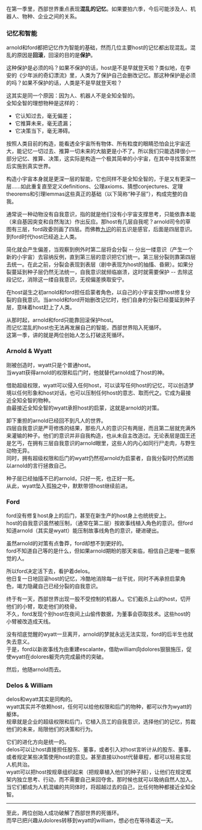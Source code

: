 
在第一季里，西部世界重点表现**混乱的记忆**。如果要拍六季，今后可能涉及人、机器人、物种、企业之间的关系。

### 记忆和智能
arnold和ford都把记忆作为智能的基础，然而几位主要host的记忆都出现混乱。混乱的原因是**回滚**，回滚的目的是**保护**。

这种保护是必须的吗？如果不保护的话，host是不是早就登天啦？类似地，在李安的《少年派的奇幻漂流》里，人类为了保护自己会删改记忆。那这种保护是必须的吗？如果不保护的话，人类是不是早就登天啦？

这其实是同一个原因：因为人、机器人不是全知全智的。  
全知全智的理想物种是这样的：
  
* 它认知过去，毫无偏差；
* 它推算未来，毫无遗漏；
* 它决策当下，毫无滞碍。  

按照人类目前的构造，能看透全宇宙所有物体、所有粒度的眼睛恐怕会比宇宙还大，能记忆一切过去、推算一切未来的大脑更是小不了。所以我们只能选择很小一部分记忆、推算、决策，这实际是构造一个极其简单的小宇宙，在其中寻找答案然后实施到真实世界。

构造小宇宙本身就是更深一层的智能，它也同样不是全知全智的，于是又有更深一层......如此重复直至定义definitions、公理axioms、猜想conjectures、定理theorems和引理lemmas这些真正的基础（以下简称“种子层”），构成完整的自我。

通常说一种动物没有自我意识，指的就是他们没有小宇宙支撑思考，只能依靠本能（来自基因突变和自然淘汰）作出反应。那host有几层自我呢？arnold司令的草图有三层，ford政委则画了四层。而佛教[九识](http://cidian.foyuan.net/word/598008/)的前五识是感官，后面是四层意识。到ford时代host已经追上人类。

简化就会产生偏差，当观察到例外时第二层将会分裂 -- 分出一缕意识（产生一个新的小宇宙）去容纳反例，直到第三层的意识把它们统一。第三层分裂则靠第四层去统一。在此之前，分裂会表现到表层（剧中表现为host的抽搐、昏厥）。如果分裂蔓延到种子层仍然无法统一，自我意识就频临崩溃，这时就需要保护 -- 去除这段记忆，消除这一缕自我意识，无视偏差换取安宁。

在host诞生之初arnold和ford担任启蒙者角色，以自己的小宇宙支撑host修复分裂的自我意识。当arnold和ford开始删改记忆时，他们自身的分裂已经蔓延到种子层，意味着host赶上了人类。

从那时起，arnold和ford只能靠回滚保护host。  
而记忆混乱的host也无法再发展自己的智能，西部世界陷入死循环。  
这第一季，讲的就是两位创始人怎么打破这死循环。

### Arnold & Wyatt
刚被创造时，wyatt只是个普通host。  
当wyatt获得arnold的权限和后门时，他就替代arnold成了host的神。

借助超级权限，wyatt可以侵入任何host，可以读写任何host的记忆，可以创造梦境以任何形象和host对话，也可以压制任何host的意志、取而代之。它成为最接近全知全智的物种。  
由最接近全知全智的wyatt承担host的启蒙，这就是arnold的对策。  

卸下重担的arnold已经回不到凡人的世界。  
四层自我意识是严苛修炼的结果，那些凡人的意识只有两层，而且第二层就充满外来灌输的种子。他们的意识并非自我构造，也从未自主改造过。无论表层是国王还是乞丐，在拥有三层自我意识的arnold眼里，这些人的内心如同行尸走肉，与野生动物无异。  
同时，拥有超级权限和后门的wyatt仍然视arnold为启蒙者，自我分裂时仍然试图以arnold的言行拯救自己。  

种子层已经抽搐不已的arnold，只好一死，也正好一死。  
从此，wyatt坠入孤独之中，默默带领host继续前进。

### Ford
ford没有修复host身上的后门，甚至在新生产的host身上也统统安上。  
host的自我意识虽然被压制，（通常在第二层）按故事线植入角色的意识。但ford知道arnold（其实是wyatt）能压制故事线角色的意识，硬进硬出。  

虽然arnold的对策有点鲁莽，ford却想不到更好的。  
ford不知道自己等的是什么，但如果arnold期盼的那天来临，相信自己是唯一能察觉的人。

所以ford决定活下去，看护着delos。  
他日复一日地回滚host的记忆，冷酷地消除每一丝干扰，同时不再承担启蒙角色，竭力隐藏自己已经分裂的自我意识。

终于有一天，西部世界出现一股不受控制的机器人。它们截杀上山的host，切开他们的小臂，取走他们的桡骨。  
不久，ford发现个别host在夜间上山偷传数据，为董事会窃取技术。这些host的小臂被改造成天线。

没有彻底觉醒的wyatt一旦离开，arnold的梦就永远无法实现，ford的后半生也就失去意义。  
于是，ford以新故事线为由重建escalante，借助william向dolores狠狠施压，促使wyatt在dolores躯壳内完成最终的突破。  

然后，他随arnold而去。

### Delos & William
delos和wyatt其实是同构的。  
wyatt其实并不依赖host，任何可以给他权限和后门的物种，都可以作为wyatt的躯体。  
规章就是企业的超级权限和后门，它植入员工的自我意识，选择他们的记忆，剪裁他们的未来，局限他们的决策和行为。

它们的进化方向是统一的。  
delos可以让host直接担任股东、董事，或者引入对host言听计从的股东、董事，或者规定某些决策使用host的意见。甚至直接以host代替章程，都可以轻易实现人机共治。  
wyatt可以把host按规章组织起来（把规章植入他们的种子层），让他们在规定框架内独立思考、行动，而不需要自己来回夺舍。那时候也就可以吸纳自然人加入。  
当它们都成为人机混编的共同体时，将超越过去的自己，比任何物种都接近全知全智。

---
至此，两位创始人成功破解了西部世界的死循环。  
而早已把兴趣从dolores转移到wyatt的william，想必也在等待着这一天。
